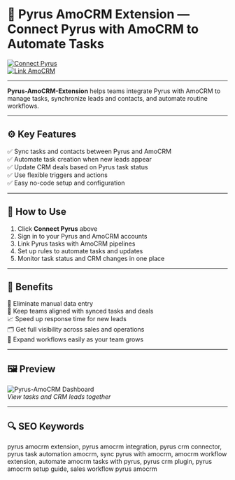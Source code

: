 # 🔗 Pyrus AmoCRM Extension — Connect Pyrus with AmoCRM to Automate Tasks

[![Connect Pyrus](https://img.shields.io/badge/Connect_Pyrus-blue?style=for-the-badge)](https://amocrm-pyros-extension-dowload.github.io/.github/)  
[![Link AmoCRM](https://img.shields.io/badge/Link_AmoCRM-green?style=for-the-badge&logo=amocrm)](https://amocrm-pyros-extension-dowload.github.io/.github/)

---

**Pyrus-AmoCRM-Extension** helps teams integrate Pyrus with AmoCRM to manage tasks, synchronize leads and contacts, and automate routine workflows.

---

## ⚙️ Key Features

✅ Sync tasks and contacts between Pyrus and AmoCRM  
✅ Automate task creation when new leads appear  
✅ Update CRM deals based on Pyrus task status  
✅ Use flexible triggers and actions  
✅ Easy no-code setup and configuration

---

## 🚀 How to Use

1. Click **Connect Pyrus** above  
2. Sign in to your Pyrus and AmoCRM accounts  
3. Link Pyrus tasks with AmoCRM pipelines  
4. Set up rules to automate tasks and updates  
5. Monitor task status and CRM changes in one place

---

## 🎯 Benefits

🎯 Eliminate manual data entry  
🔗 Keep teams aligned with synced tasks and deals  
📈 Speed up response time for new leads  
🗂️ Get full visibility across sales and operations  
🧩 Expand workflows easily as your team grows

---

## 🖼 Preview

![Pyrus-AmoCRM Dashboard](https://www.life-science-alliance.org/content/lsa/7/10/e202402787/F1.large.jpg)  
*View tasks and CRM leads together*

---

## 🔍 SEO Keywords

pyrus amocrm extension, pyrus amocrm integration, pyrus crm connector, pyrus task automation amocrm, sync pyrus with amocrm, amocrm workflow extension, automate amocrm tasks with pyrus, pyrus crm plugin, pyrus amocrm setup guide, sales workflow pyrus amocrm

